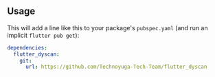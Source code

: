 ## Usage

This will add a line like this to your package's `pubspec.yaml` (and run an implicit `flutter pub get`):

```yaml
dependencies:
  flutter_dyscan:
    git:
      url: https://github.com/Technoyuga-Tech-Team/flutter_dyscan
```